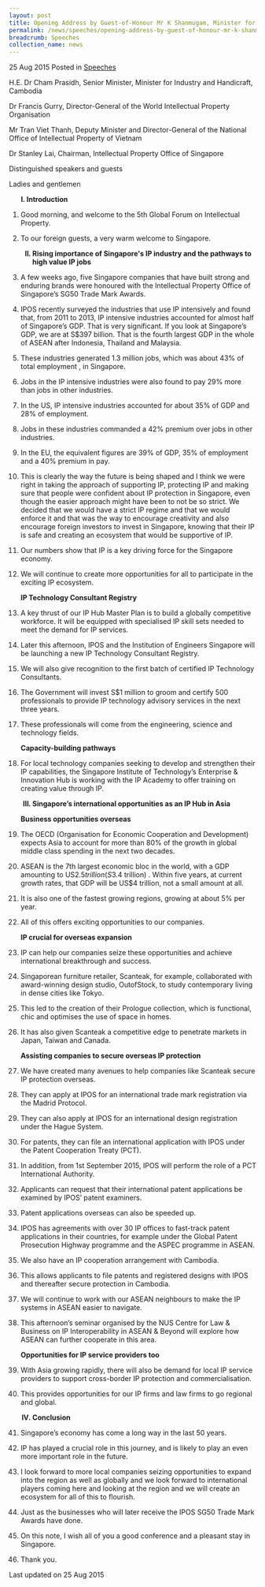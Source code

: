 ```yaml
---
layout: post
title: Opening Address by Guest-of-Honour Mr K Shanmugam, Minister for Foreign Affairs and Law at the 5th Global Forum on IP (GFIP) 2015
permalink: /news/speeches/opening-address-by-guest-of-honour-mr-k-shanmugam--minister-for-
breadcrumb: Speeches
collection_name: news
---
```



25 Aug 2015 Posted in [Speeches](/news/speeches)

H.E. Dr Cham Prasidh, Senior Minister, Minister for Industry and Handicraft, Cambodia 
  
Dr Francis Gurry, Director-General of the World Intellectual Property Organisation 
  
Mr Tran Viet Thanh, Deputy Minister and Director-General of the National Office of Intellectual Property of Vietnam 
  
Dr Stanley Lai, Chairman, Intellectual Property Office of Singapore
  
Distinguished speakers and guests
  
Ladies and gentlemen


<ol style="list-style-type: upper-roman; font-weight:bold;">
<li style="margin-left: 12px"> Introduction</li>
</ol>


 1. Good morning, and welcome to the 5th Global Forum on Intellectual Property.  


 2. To our foreign guests, a very warm welcome to Singapore.
    
    <ol start="2" style="list-style-type: upper-roman; font-weight:bold;">
    <li>Rising importance of Singapore's IP industry and the pathways to high value IP jobs</li>
    </ol>


 3. A few weeks ago, five Singapore companies that have built strong and enduring brands were honoured with the Intellectual Property Office of Singapore’s SG50 Trade Mark Awards.  


 4. IPOS recently surveyed the industries that use IP intensively and found that, from 2011 to 2013, IP intensive industries accounted for almost half of Singapore’s GDP. That is very significant. If you look at Singapore’s GDP, we are at S$397 billion. That is the fourth largest GDP in the whole of ASEAN after Indonesia, Thailand and Malaysia.


 5. These industries generated 1.3 million jobs, which was about 43% of total employment , in Singapore.


 6. Jobs in the IP intensive industries were also found to pay 29% more than jobs in other industries.

 7. In the US, IP intensive industries accounted for about 35% of GDP and 28% of employment.

 8. Jobs in these industries commanded a 42% premium over jobs in other industries.


 9. In the EU, the equivalent figures are 39% of GDP, 35% of employment and a 40% premium in pay.

10. This is clearly the way the future is being shaped and I think we were right in taking the approach of supporting IP, protecting IP and making sure that people were confident about IP protection in Singapore, even though the easier approach might have been to not be so strict. We decided that we would have a strict IP regime and that we would enforce it and that was the way to encourage creativity and also encourage foreign investors to invest in Singapore, knowing that their IP is safe and creating an ecosystem that would be supportive of IP.


11. Our numbers show that IP is a key driving force for the Singapore economy.


12. We will continue to create more opportunities for all to participate in the exciting IP ecosystem.
    
    **IP Technology Consultant Registry**


13. A key thrust of our IP Hub Master Plan is to build a globally competitive workforce.  It will be equipped with specialised IP skill sets needed to meet the demand for IP services.

14. Later this afternoon, IPOS and the Institution of Engineers Singapore will be launching a new IP Technology Consultant Registry.


15. We will also give recognition to the first batch of certified IP Technology Consultants. 


16. The Government will invest S$1 million to groom and certify 500 professionals to provide IP technology advisory services in the next three years. 


17. These professionals will come from the engineering, science and technology fields.

    **Capacity-building pathways**


18. For local technology companies seeking to develop and strengthen their IP capabilities, the Singapore Institute of Technology’s Enterprise & Innovation Hub is working with the IP Academy to offer training on creating value through IP.

    <ol start="3" style="list-style-type: upper-roman; font-weight:bold;">
    <li> Singapore’s international opportunities as an IP Hub in Asia
    </li>
    </ol>
    
    **Business opportunities overseas**


19. The OECD (Organisation for Economic Cooperation and Development) expects Asia to account for more than 80% of the growth in global middle class spending in the next two decades.


20. ASEAN is the 7th largest economic bloc in the world, with a GDP amounting to US$2.5 trillion (S$3.4 trillion) . Within five years, at current growth rates, that GDP will be US$4 trillion, not a small amount at all.   


21. It is also one of the fastest growing regions, growing at about 5% per year.

22. All of this offers exciting opportunities to our companies.

    **IP crucial for overseas expansion**

23. IP can help our companies seize these opportunities and achieve international breakthrough and success.


24. Singaporean furniture retailer, Scanteak, for example, collaborated with award-winning design studio, OutofStock, to study contemporary living in dense cities like Tokyo.

25. This led to the creation of their Prologue collection, which is functional, chic and optimises the use of space in homes.

26. It has also given Scanteak a competitive edge to penetrate markets in Japan, Taiwan and Canada.

    **Assisting companies to secure overseas IP protection**


27. We have created many avenues to help companies like Scanteak secure IP protection overseas.


28. They can apply at IPOS for an international trade mark registration via the Madrid Protocol.


29. They can also apply at IPOS for an international design registration under the Hague System.


30. For patents, they can file an international application with IPOS under the Patent Cooperation Treaty (PCT).


31. In addition, from 1st September 2015, IPOS will perform the role of a PCT International Authority.


32. Applicants can request that their international patent applications be examined by IPOS’ patent examiners.


33. Patent applications overseas can also be speeded up.


34. IPOS has agreements with over 30 IP offices to fast-track patent applications in their countries, for example under the Global Patent Prosecution Highway programme and the ASPEC programme in ASEAN.

35. We also have an IP cooperation arrangement with Cambodia.


36. This allows applicants to file patents and registered designs with IPOS and thereafter secure protection in Cambodia.


37. We will continue to work with our ASEAN neighbours to make the IP systems in ASEAN easier to navigate.


38. This afternoon’s seminar organised by the NUS Centre for Law & Business on IP Interoperability in ASEAN & Beyond will explore how ASEAN can further cooperate in this area.
    
    **Opportunities for IP service providers too**


39. With Asia growing rapidly, there will also be demand for local IP service providers to support cross-border IP protection and commercialisation. 


40. This provides opportunities for our IP firms and law firms to go regional and global.
    
    <ol start="4" style="list-style-type: upper-roman; font-weight:bold;">
    <li> Conclusion</li>
    </ol>


41. Singapore’s economy has come a long way in the last 50 years.


42. IP has played a crucial role in this journey, and is likely to play an even more important role in the future.


43. I look forward to more local companies seizing opportunities to expand into the region as well as globally and we look forward to international players coming here and looking at the region and we will create an ecosystem for all of this to flourish.  


44. Just as the businesses who will later receive the IPOS SG50 Trade Mark Awards have done. 

45. On this note, I wish all of you a good conference and a pleasant stay in Singapore.

46. Thank you.


<p class="right-side-updated">Last updated on 25 Aug 2015</p>
